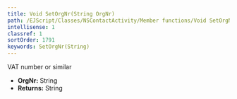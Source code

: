 ```yaml
---
title: Void SetOrgNr(String OrgNr)
path: /EJScript/Classes/NSContactActivity/Member functions/Void SetOrgNr(String p_0)
intellisense: 1
classref: 1
sortOrder: 1791
keywords: SetOrgNr(String)
---
```



VAT number or similar



* **OrgNr:** String
* **Returns:** String


